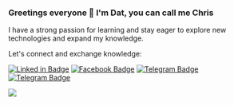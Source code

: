 ### Greetings everyone 👋 I'm Dat, you can call me Chris

I have a strong passion for learning and stay eager to explore new technologies and expand my knowledge.

Let's connect and exchange knowledge:


[![Linked in Badge](https://img.shields.io/badge/-dattruong-0077B5?style=flat&logo=Linkedin&logoColor=white&link=https://www.linkedin.com/in/dat-truong-30bb11230/)](https://www.linkedin.com/in/dat-truong-30bb11230/)
[![Facebook Badge](https://img.shields.io/badge/-truonggia.dat-4267B2?style=flat&logo=Facebook&logoColor=white&link=https://www.facebook.com/truonggia.dat.9/)](https://www.facebook.com/truonggia.dat.9/)
[![Telegram Badge](https://img.shields.io/badge/-giadat99-229ED9?style=flat&logo=Telegram&logoColor=white&link=https://t.me/giadat99)](https://t.me/giadat99)
[![Telegram Badge](https://img.shields.io/badge/-truonggiadat15-c14438?style=flat&logo=Gmail&logoColor=white&link=mailto:truonggiadat15@gmail.com)](mailto:truonggiadat15@gmail.com)

<img src="https://media.giphy.com/media/ukMiDlCmdv2og/giphy.gif" />

<!--
**giadat1599/giadat1599** is a ✨ _special_ ✨ repository because its `README.md` (this file) appears on your GitHub profile.

Here are some ideas to get you started:

- 🔭 I’m currently working on ...
- 🌱 I’m currently learning ...
- 👯 I’m looking to collaborate on ...
- 🤔 I’m looking for help with ...
- 💬 Ask me about ...
- 📫 How to reach me: ...
- 😄 Pronouns: ...
- ⚡ Fun fact: ...
-->
